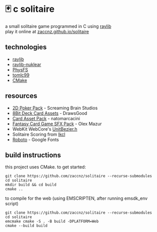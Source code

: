 # 🃏 c solitaire
  
a small solitaire game programmed in C using [raylib](https://www.raylib.com/)  
play it online at [zaccnz.github.io/solitaire](https://zaccnz.github.io/solitaire/)  

## technologies
- [raylib](https://github.com/raysan5/raylib)  
- [raylib-nuklear](https://github.com/RobLoach/raylib-nuklear)  
- [PhysFS](https://icculus.org/physfs/)
- [tomlc99](https://github.com/cktan/tomlc99)  
- [CMake](https://cmake.org/)  

## resources
- [2D Poker Pack](https://screamingbrainstudios.itch.io/poker-pack) - Screaming Brain Studios  
- [8Bit Deck Card Assets](https://drawsgood.itch.io/8bit-deck-card-assets) - DrawsGood
- [Card Asset Pack](https://natomarcacini.itch.io/card-asset-pack) - natomarcacini
- [Fantasy Card Game SFX Pack](https://olexmazur.itch.io/fantasy-card-game) - Olex Mazur  
- WebKit WebCore's [UnitBezier.h](https://github.com/WebKit/WebKit/blob/main/Source/WebCore/platform/graphics/UnitBezier.h)  
- Solitaire Scoring from [lkcl](https://hands.com/~lkcl/hp6915/Dump/Files/soltr.htm)
- [Roboto](https://fonts.google.com/specimen/Roboto) - Google Fonts

## build instructions

this project uses CMake.  to get started:  
```
git clone https://github.com/zaccnz/solitaire --recurse-submodules
cd solitaire
mkdir build && cd build
cmake ..
```

to compile for the web (using EMSCRIPTEN, after running emsdk_env script)
```
git clone https://github.com/zaccnz/solitaire --recurse-submodules
cd solitaire
emcmake cmake -S . -B build -DPLATFORM=Web
cmake --build build
```